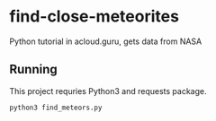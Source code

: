 # find-close-meteorites
Python tutorial in acloud.guru, gets data from NASA


## Running

This project requries Python3 and requests package.

`python3 find_meteors.py`


